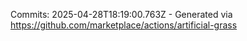 Commits: 2025-04-28T18:19:00.763Z - Generated via https://github.com/marketplace/actions/artificial-grass
<br>
